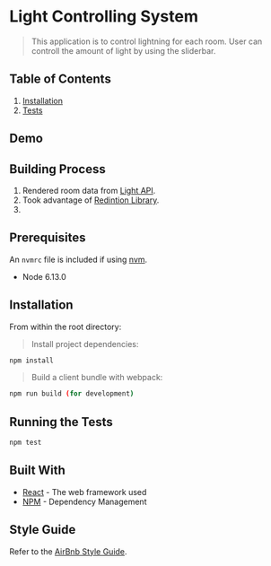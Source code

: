 # Light Controlling System

> This application is to control lightning for each room. User can controll the amount of light by using the sliderbar.

## Table of Contents

1. [Installation](#installation)
2. [Tests](#running-the-tests)

## Demo


## Building Process
1. Rendered room data from [Light API](https://github.com/resin-io/light-api).
2. Took advantage of [Redintion Library](https://github.com/resin-io-modules/rendition).
3. 


## Prerequisites

An `nvmrc` file is included if using [nvm](https://github.com/creationix/nvm).

- Node 6.13.0

## Installation

From within the root directory:

> Install project dependencies:

```sh
npm install
```

> Build a client bundle with webpack: 

```sh
npm run build (for development) 
```

## Running the Tests

```sh
npm test
```

## Built With

* [React](https://reactjs.org/) - The web framework used
* [NPM](https://www.npmjs.com/) - Dependency Management


## Style Guide

Refer to the [AirBnb Style Guide](https://github.com/airbnb/javascript).

